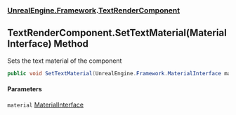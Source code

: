 ### [UnrealEngine.Framework](UnrealEngine_Framework.md 'UnrealEngine.Framework').[TextRenderComponent](TextRenderComponent.md 'UnrealEngine.Framework.TextRenderComponent')
## TextRenderComponent.SetTextMaterial(MaterialInterface) Method
Sets the text material of the component  
```csharp
public void SetTextMaterial(UnrealEngine.Framework.MaterialInterface material);
```
#### Parameters
<a name='UnrealEngine_Framework_TextRenderComponent_SetTextMaterial(UnrealEngine_Framework_MaterialInterface)_material'></a>
`material` [MaterialInterface](MaterialInterface.md 'UnrealEngine.Framework.MaterialInterface')  
  
